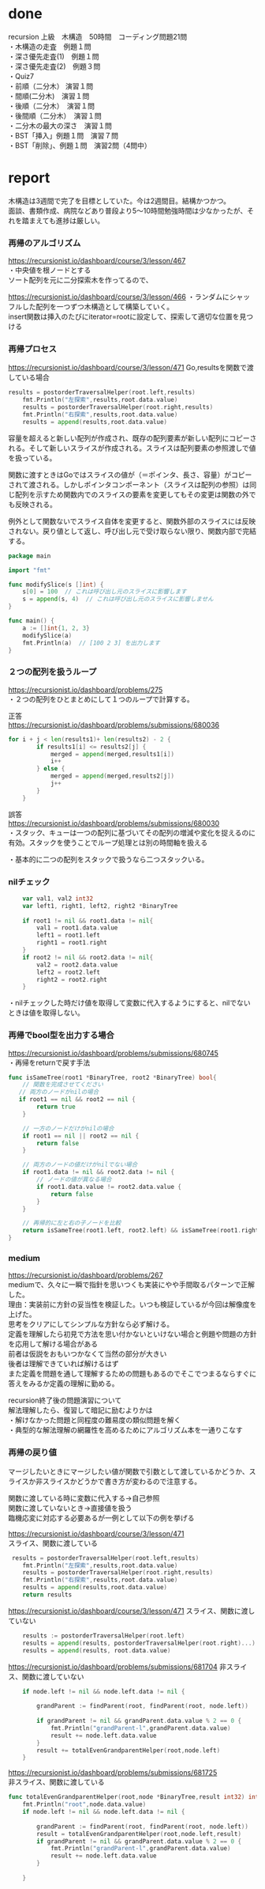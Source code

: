 # done
recursion 上級　木構造　50時間　コーディング問題21問</br>
・木構造の走査　例題１問</br>
・深さ優先走査(1)　例題１問</br>
・深さ優先走査(2)　例題３問</br>
・Quiz7</br>
・前順（二分木） 演習１問</br>
・間順(二分木)　演習１問</br>
・後順（二分木）　演習１問</br>
・後間順（二分木）　演習１問</br>
・二分木の最大の深さ　演習１問</br>
・BST「挿入」例題１問　演習７問</br>
・BST「削除」、例題１問　演習2問（4問中）</br>

# report
木構造は3週間で完了を目標としていた。今は2週間目。結構かつかつ。</br>
面談、書類作成、病院などあり普段より5〜10時間勉強時間は少なかったが、それを踏まえても進捗は厳しい。</br>
### 再帰のアルゴリズム</br>
https://recursionist.io/dashboard/course/3/lesson/467</br>
・中央値を根ノードとする</br>
ソート配列を元に二分探索木を作ってるので、</br>

https://recursionist.io/dashboard/course/3/lesson/466
・ランダムにシャッフルした配列を一つずつ木構造として構築していく。</br>
insert関数は挿入のたびにiterator=rootに設定して、探索して適切な位置を見つける</br>

### 再帰プロセス
https://recursionist.io/dashboard/course/3/lesson/471
Go,resultsを関数で渡している場合
```go
results = postorderTraversalHelper(root.left,results)
    fmt.Println("左探索",results,root.data.value)
    results = postorderTraversalHelper(root.right,results)
    fmt.Println("右探索",results,root.data.value)
    results = append(results,root.data.value)
```
容量を超えると新しい配列が作成され、既存の配列要素が新しい配列にコピーされる。そして新しいスライスが作成される。スライスは配列要素の参照渡しで値を扱っている。</br>

関数に渡すときはGoではスライスの値が（＝ポインタ、長さ、容量）がコピーされて渡される。しかしポインタコンポーネント（スライスは配列の参照）は同じ配列を示すため関数内でのスライスの要素を変更してもその変更は関数の外でも反映される。</br>

例外として関数ないでスライス自体を変更すると、関数外部のスライスには反映されない。戻り値として返し、呼び出し元で受け取らない限り、関数内部で完結する。</br>

```go
package main

import "fmt"

func modifySlice(s []int) {
    s[0] = 100  // これは呼び出し元のスライスに影響します
    s = append(s, 4)  // これは呼び出し元のスライスに影響しません
}

func main() {
    a := []int{1, 2, 3}
    modifySlice(a)
    fmt.Println(a)  // [100 2 3] を出力します
}

```
### ２つの配列を扱うループ
https://recursionist.io/dashboard/problems/275</br>
・２つの配列をひとまとめにして１つのループで計算する。</br>

正答</br>
https://recursionist.io/dashboard/problems/submissions/680036</br>
```go
for i + j < len(results1)+ len(results2) - 2 {
        if results1[i] <= results2[j] {
            merged = append(merged,results1[i])
            i++
        } else {
            merged = append(merged,results2[j])
            j++
        }
    }
```

誤答</br>
https://recursionist.io/dashboard/problems/submissions/680030</br>
・スタック、キューは一つの配列に基づいてその配列の増減や変化を捉えるのに有効。スタックを使うことでループ処理とは別の時間軸を扱える</br>

・基本的に二つの配列をスタックで扱うなら二つスタックいる。</br>

### nilチェック
```go
    var val1, val2 int32
    var left1, right1, left2, right2 *BinaryTree
    
    if root1 != nil && root1.data != nil{
        val1 = root1.data.value
        left1 = root1.left
        right1 = root1.right
    }
    if root2 != nil && root2.data != nil{
        val2 = root2.data.value
        left2 = root2.left
        right2 = root2.right
    }

```

・nilチェックした時だけ値を取得して変数に代入するようにすると、nilでないときは値を取得しない。</br>

### 再帰でbool型を出力する場合
https://recursionist.io/dashboard/problems/submissions/680745</br>
・再帰をreturnで戻す手法</br>
```go
func isSameTree(root1 *BinaryTree, root2 *BinaryTree) bool{
    // 関数を完成させてください
   // 両方のノードがnilの場合
   if root1 == nil && root2 == nil {
        return true
    }

    // 一方のノードだけがnilの場合
    if root1 == nil || root2 == nil {
        return false
    }

    // 両方のノードの値だけがnilでない場合
    if root1.data != nil && root2.data != nil {    
        // ノードの値が異なる場合
        if root1.data.value != root2.data.value {
            return false
        }
    }

    // 再帰的に左と右の子ノードを比較
    return isSameTree(root1.left, root2.left) && isSameTree(root1.right, root2.right)
}

```

### medium
https://recursionist.io/dashboard/problems/267</br>
mediumで、久々に一瞬で指針を思いつくも実装にやや手間取るパターンで正解した。</br>
理由：実装前に方針の妥当性を検証した。いつも検証しているが今回は解像度を上げた。</br>
思考をクリアにしてシンプルな方針なら必ず解ける。</br>
定義を理解したら初見で方法を思い付かないといけない場合と例題や問題の方針を応用して解ける場合がある</br>
前者は仮説をおもいつかなくて当然の部分が大きい</br>
後者は理解できていれば解けるはず</br>
また定義を問題を通して理解するための問題もあるのでそこでつまるならすぐに答えをみるか定義の理解に勤める。</br>


recursion終了後の問題演習について</br>
解法理解したら、復習して暗記に励むよりかは</br>
・解けなかった問題と同程度の難易度の類似問題を解く</br>
・典型的な解法理解の網羅性を高めるためにアルゴリズム本を一通りこなす</br>

### 再帰の戻り値
マージしたいときにマージしたい値が関数で引数として渡しているかどうか、スライスか非スライスかどうかで書き方が変わるので注意する。</br>

関数に渡している時に変数に代入する→自己参照</br>
関数に渡していないとき→直接値を扱う</br>
臨機応変に対応する必要あるが一例として以下の例を挙げる</br>

https://recursionist.io/dashboard/course/3/lesson/471</br>
スライス、関数に渡している</br>
```go
 results = postorderTraversalHelper(root.left,results)
    fmt.Println("左探索",results,root.data.value)
    results = postorderTraversalHelper(root.right,results)
    fmt.Println("右探索",results,root.data.value)
    results = append(results,root.data.value)
    return results
```

https://recursionist.io/dashboard/course/3/lesson/471
スライス、関数に渡していない</br>
```go
	results := postorderTraversalHelper(root.left)
	results = append(results, postorderTraversalHelper(root.right)...)
	results = append(results, root.data.value)
```


https://recursionist.io/dashboard/problems/submissions/681704
非スライス、関数に渡していない</br>

```go
    if node.left != nil && node.left.data != nil {
    
        grandParent := findParent(root, findParent(root, node.left))
        
        if grandParent != nil && grandParent.data.value % 2 == 0 {
            fmt.Println("grandParent-l",grandParent.data.value)
            result += node.left.data.value
        }
        result += totalEvenGrandparentHelper(root,node.left)
    }

```

https://recursionist.io/dashboard/problems/submissions/681725</br>
非スライス、関数に渡している</br>
```go
func totalEvenGrandparentHelper(root,node *BinaryTree,result int32) int32 {
    fmt.Println("root",node.data.value)
    if node.left != nil && node.left.data != nil {
    
        grandParent := findParent(root, findParent(root, node.left))
        result = totalEvenGrandparentHelper(root,node.left,result)
        if grandParent != nil && grandParent.data.value % 2 == 0 {
            fmt.Println("grandParent-l",grandParent.data.value)
            result += node.left.data.value
        }
        
    }
```